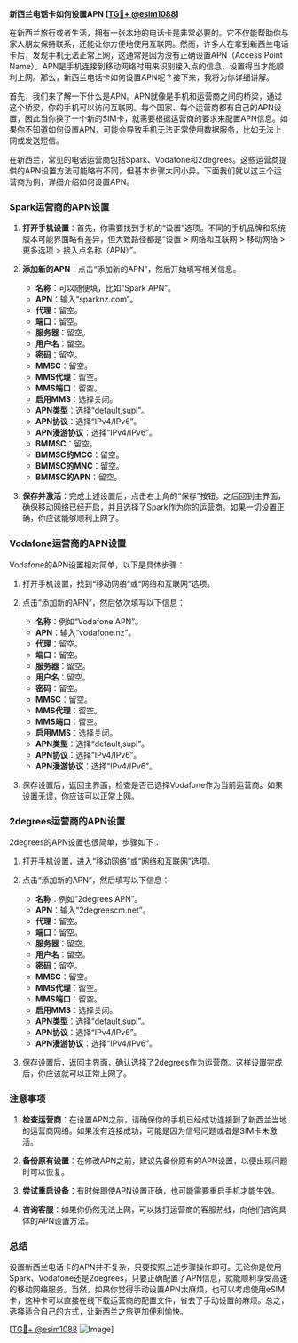 **新西兰电话卡如何设置APN [[TG💪+ @esim1088](https://t.me/s/esim1088)]**

在新西兰旅行或者生活，拥有一张本地的电话卡是非常必要的。它不仅能帮助你与家人朋友保持联系，还能让你方便地使用互联网。然而，许多人在拿到新西兰电话卡后，发现手机无法正常上网，这通常是因为没有正确设置APN（Access Point Name）。APN是手机连接到移动网络时用来识别接入点的信息，设置得当才能顺利上网。那么，新西兰电话卡如何设置APN呢？接下来，我将为你详细讲解。

首先，我们来了解一下什么是APN。APN就像是手机和运营商之间的桥梁，通过这个桥梁，你的手机可以访问互联网。每个国家、每个运营商都有自己的APN设置，因此当你换了一个新的SIM卡，就需要根据运营商的要求来配置APN信息。如果你不知道如何设置APN，可能会导致手机无法正常使用数据服务，比如无法上网或发送短信。

在新西兰，常见的电话运营商包括Spark、Vodafone和2degrees。这些运营商提供的APN设置方法可能略有不同，但基本步骤大同小异。下面我们就以这三个运营商为例，详细介绍如何设置APN。

### Spark运营商的APN设置

1. **打开手机设置**：首先，你需要找到手机的“设置”选项。不同的手机品牌和系统版本可能界面略有差异，但大致路径都是“设置 > 网络和互联网 > 移动网络 > 更多选项 > 接入点名称（APN）”。

2. **添加新的APN**：点击“添加新的APN”，然后开始填写相关信息。

   - **名称**：可以随便填，比如“Spark APN”。
   - **APN**：输入“sparknz.com”。
   - **代理**：留空。
   - **端口**：留空。
   - **服务器**：留空。
   - **用户名**：留空。
   - **密码**：留空。
   - **MMSC**：留空。
   - **MMS代理**：留空。
   - **MMS端口**：留空。
   - **启用MMS**：选择关闭。
   - **APN类型**：选择“default,supl”。
   - **APN协议**：选择“IPv4/IPv6”。
   - **APN漫游协议**：选择“IPv4/IPv6”。
   - **BMMSC**：留空。
   - **BMMSC的MCC**：留空。
   - **BMMSC的MNC**：留空。
   - **BMMSC的APN**：留空。

3. **保存并激活**：完成上述设置后，点击右上角的“保存”按钮。之后回到主界面，确保移动网络已经开启，并且选择了Spark作为你的运营商。如果一切设置正确，你应该能够顺利上网了。

### Vodafone运营商的APN设置

Vodafone的APN设置相对简单，以下是具体步骤：

1. 打开手机设置，找到“移动网络”或“网络和互联网”选项。

2. 点击“添加新的APN”，然后依次填写以下信息：

   - **名称**：例如“Vodafone APN”。
   - **APN**：输入“vodafone.nz”。
   - **代理**：留空。
   - **端口**：留空。
   - **服务器**：留空。
   - **用户名**：留空。
   - **密码**：留空。
   - **MMSC**：留空。
   - **MMS代理**：留空。
   - **MMS端口**：留空。
   - **启用MMS**：选择关闭。
   - **APN类型**：选择“default,supl”。
   - **APN协议**：选择“IPv4/IPv6”。
   - **APN漫游协议**：选择“IPv4/IPv6”。

3. 保存设置后，返回主界面，检查是否已选择Vodafone作为当前运营商。如果设置无误，你应该可以正常上网。

### 2degrees运营商的APN设置

2degrees的APN设置也很简单，步骤如下：

1. 打开手机设置，进入“移动网络”或“网络和互联网”选项。

2. 点击“添加新的APN”，然后填写以下信息：

   - **名称**：例如“2degrees APN”。
   - **APN**：输入“2degreescm.net”。
   - **代理**：留空。
   - **端口**：留空。
   - **服务器**：留空。
   - **用户名**：留空。
   - **密码**：留空。
   - **MMSC**：留空。
   - **MMS代理**：留空。
   - **MMS端口**：留空。
   - **启用MMS**：选择关闭。
   - **APN类型**：选择“default,supl”。
   - **APN协议**：选择“IPv4/IPv6”。
   - **APN漫游协议**：选择“IPv4/IPv6”。

3. 保存设置后，返回主界面，确认选择了2degrees作为运营商。这样设置完成后，你应该就可以正常上网了。

### 注意事项

1. **检查运营商**：在设置APN之前，请确保你的手机已经成功连接到了新西兰当地的运营商网络。如果没有连接成功，可能是因为信号问题或者是SIM卡未激活。

2. **备份原有设置**：在修改APN之前，建议先备份原有的APN设置，以便出现问题时可以恢复。

3. **尝试重启设备**：有时候即使APN设置正确，也可能需要重启手机才能生效。

4. **咨询客服**：如果你仍然无法上网，可以拨打运营商的客服热线，向他们咨询具体的APN设置方法。

### 总结

设置新西兰电话卡的APN并不复杂，只要按照上述步骤操作即可。无论你是使用Spark、Vodafone还是2degrees，只要正确配置了APN信息，就能顺利享受高速的移动网络服务。当然，如果你觉得手动设置APN太麻烦，也可以考虑使用eSIM卡，这种卡可以直接在线下载运营商的配置文件，省去了手动设置的麻烦。总之，选择适合自己的方式，让新西兰之旅更加便利愉快。

[[TG💪+ @esim1088](https://t.me/s/esim1088) ![Image](https://i.postimg.cc/4NQfJmqS/Snipaste-2025-05-13-00-14-12.png)]